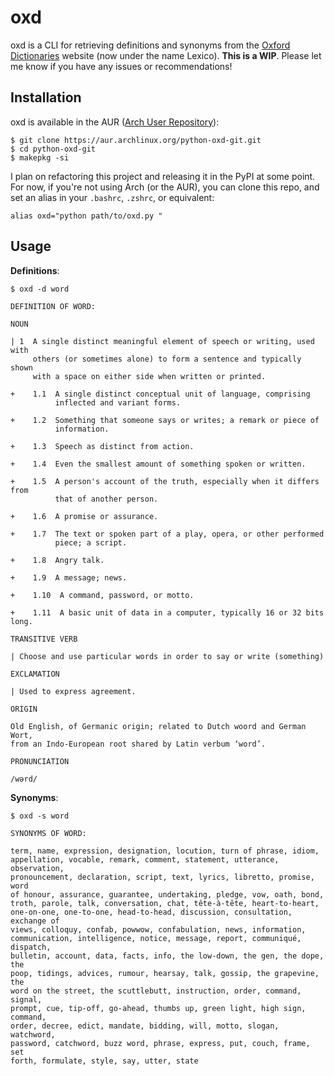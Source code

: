 # oxd

oxd is a CLI for retrieving definitions and synonyms from the [Oxford Dictionaries](https://www.lexico.com/) website (now under the name Lexico). **This is a WIP**. Please let me know if you have any issues or recommendations!

## Installation

oxd is available in the AUR ([Arch User Repository](https://aur.archlinux.org/packages/python-oxd-git/)):

```
$ git clone https://aur.archlinux.org/python-oxd-git.git
$ cd python-oxd-git
$ makepkg -si
```

I plan on refactoring this project and releasing it in the PyPI at some point. For now, if you're not using Arch (or the AUR), you can clone this repo, and set an alias in your `.bashrc`, `.zshrc`, or equivalent:

```
alias oxd="python path/to/oxd.py "
```

## Usage

**Definitions**:

```
$ oxd -d word

DEFINITION OF WORD:

NOUN

| 1  A single distinct meaningful element of speech or writing, used with 
     others (or sometimes alone) to form a sentence and typically shown 
     with a space on either side when written or printed.

+    1.1  A single distinct conceptual unit of language, comprising 
          inflected and variant forms.

+    1.2  Something that someone says or writes; a remark or piece of 
          information.

+    1.3  Speech as distinct from action.

+    1.4  Even the smallest amount of something spoken or written.

+    1.5  A person's account of the truth, especially when it differs from 
          that of another person.

+    1.6  A promise or assurance.

+    1.7  The text or spoken part of a play, opera, or other performed 
          piece; a script.

+    1.8  Angry talk.

+    1.9  A message; news.

+    1.10  A command, password, or motto.

+    1.11  A basic unit of data in a computer, typically 16 or 32 bits long.

TRANSITIVE VERB

| Choose and use particular words in order to say or write (something)

EXCLAMATION

| Used to express agreement.

ORIGIN

Old English, of Germanic origin; related to Dutch woord and German Wort, 
from an Indo-European root shared by Latin verbum ‘word’.

PRONUNCIATION

/wərd/
```

**Synonyms**:

```
$ oxd -s word

SYNONYMS OF WORD:

term, name, expression, designation, locution, turn of phrase, idiom, 
appellation, vocable, remark, comment, statement, utterance, observation, 
pronouncement, declaration, script, text, lyrics, libretto, promise, word 
of honour, assurance, guarantee, undertaking, pledge, vow, oath, bond, 
troth, parole, talk, conversation, chat, tête-à-tête, heart-to-heart, 
one-on-one, one-to-one, head-to-head, discussion, consultation, exchange of 
views, colloquy, confab, powwow, confabulation, news, information, 
communication, intelligence, notice, message, report, communiqué, dispatch, 
bulletin, account, data, facts, info, the low-down, the gen, the dope, the 
poop, tidings, advices, rumour, hearsay, talk, gossip, the grapevine, the 
word on the street, the scuttlebutt, instruction, order, command, signal, 
prompt, cue, tip-off, go-ahead, thumbs up, green light, high sign, command, 
order, decree, edict, mandate, bidding, will, motto, slogan, watchword, 
password, catchword, buzz word, phrase, express, put, couch, frame, set 
forth, formulate, style, say, utter, state
```

